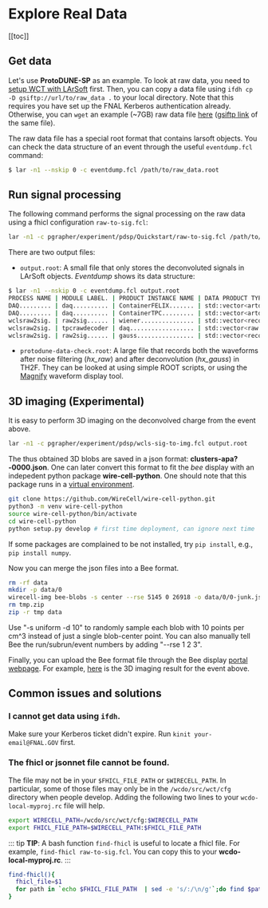 # Explore Real Data

[[toc]]

## Get data
Let's use **ProtoDUNE-SP** as an example. To look at raw data, you need to [setup WCT with LArSoft](/workflow.html#setup-wct-with-larsoft) first. Then, you can copy a data file using `ifdh cp -D gsiftp://url/to/raw_data .` to your local directory. Note that this requires you have set up the FNAL Kerberos authentication already. Otherwise, you can `wget` an example (\~7GB) raw data file [here](https://www.phy.bnl.gov/~wgu/wire-cell-tutorial/data/np04_raw_run005145_0022_dl10.root) ([gsiftp link](gsiftp://fndca1.fnal.gov:2811/pnfs/fnal.gov/usr/dune/tape_backed/dunepro/protodune/np04/beam/detector/None/raw/06/61/29/25/np04_raw_run005145_0022_dl10.root) of the same file).

The raw data file has a special root format that contains larsoft objects. You can check the data structure of an event through the useful `eventdump.fcl` command:
```bash
$ lar -n1 --nskip 0 -c eventdump.fcl /path/to/raw_data.root
```

## Run signal processing
The following command performs the signal processing on the raw data using a fhicl configuration `raw-to-sig.fcl`:
```bash
lar -n1 -c pgrapher/experiment/pdsp/Quickstart/raw-to-sig.fcl /path/to/raw_data.root
```

There are two output files:

- `output.root`: A small file that only stores the deconvoluted signals in LArSoft objects. *Eventdump* shows its data structure:

```bash
$ lar -n1 --nskip 0 -c eventdump.fcl output.root
PROCESS NAME | MODULE LABEL. | PRODUCT INSTANCE NAME | DATA PRODUCT TYPE............ | .SIZE
DAQ......... | daq.......... | ContainerFELIX....... | std::vector<artdaq::Fragment> | ....?
DAQ......... | daq.......... | ContainerTPC......... | std::vector<artdaq::Fragment> | ....?
wclsraw2sig. | raw2sig...... | wiener............... | std::vector<recob::Wire>..... | 15360
wclsraw2sig. | tpcrawdecoder | daq.................. | std::vector<raw::RawDigit>... | ....?
wclsraw2sig. | raw2sig...... | gauss................ | std::vector<recob::Wire>..... | 15360
```

- `protodune-data-check.root`: A large file that records both the waveforms after noise filtering (*hx_raw*) and after deconvolution (*hx_gauss*) in TH2F. They can be looked at using simple ROOT scripts, or using the [Magnify](https://github.com/BNLIF/Magnify-protodune) waveform display tool.

## 3D imaging (Experimental)
It is easy to perform 3D imaging on the deconvolved charge from the event above.

```bash
lar -n1 -c pgrapher/experiment/pdsp/wcls-sig-to-img.fcl output.root
```
The thus obtained 3D blobs are saved in a json format: **clusters-apa?-0000.json**. One can later convert this format to fit the *bee* display with an indepedent python package **wire-cell-python**. One should note that this package runs in a [virtual environment](https://docs.python.org/3/library/venv.html).
```bash
git clone https://github.com/WireCell/wire-cell-python.git
python3 -m venv wire-cell-python
source wire-cell-python/bin/activate
cd wire-cell-python
python setup.py develop # first time deployment, can ignore next time
```
If some packages are complained to be not installed, try `pip install`, e.g., `pip install numpy`.

Now you can merge the json files into a Bee format.

```bash
rm -rf data
mkdir -p data/0
wirecell-img bee-blobs -s center --rse 5145 0 26918 -o data/0/0-junk.json clusters-apa?-0000.json
rm tmp.zip
zip -r tmp data
```
Use "-s uniform -d 10" to randomly sample each blob with 10 points per cm^3 instead of just a single blob-center point.  You can also manually tell Bee the run/subrun/event numbers by adding "--rse 1 2 3".

Finally, you can upload the Bee format file through the Bee display [portal webpage](https://www.phy.bnl.gov/twister/bee). For example, [here](https://www.phy.bnl.gov/twister/bee/set/f3ee077a-756d-4aa8-bb29-cb5bdfb4cedf/event/0/) is the 3D imaging result for the event above.

## Common issues and solutions

### I cannot get data using `ifdh`.
Make sure your Kerberos ticket didn't expire. Run `kinit your-email@FNAL.GOV` first.

### The fhicl or jsonnet file cannot be found.
The file may not be in your `$FHICL_FILE_PATH` or `$WIRECELL_PATH`. In particular, some of those files may only be in the `/wcdo/src/wct/cfg` directory when people develop. Adding the following two lines to your `wcdo-local-myproj.rc` file will help.
```bash
export WIRECELL_PATH=/wcdo/src/wct/cfg:$WIRECELL_PATH
export FHICL_FILE_PATH=$WIRECELL_PATH:$FHICL_FILE_PATH
```
::: tip
**TIP**: A bash function `find-fhicl` is useful to locate a fhicl file. For example, `find-fhicl raw-to-sig.fcl`. You can copy this to your **wcdo-local-myproj.rc**.
:::
```bash
find-fhicl(){
  fhicl_file=$1
  for path in `echo $FHICL_FILE_PATH  | sed -e 's/:/\n/g'`;do find $path -name "$fhicl_file"  2>/dev/null;done
}
```


<!--
For a comparison, this is the reconstruction from pandora
https://www.phy.bnl.gov/twister/bee/set/protodune-gallery/event/0/
-->


<!-- ## how to write some new code in dfp (for example:  print out detector geometry)?
## how to simulate a simple track?
## how to simulate a real event with input from g4? -->